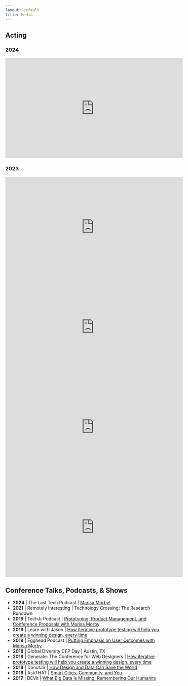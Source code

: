 ```yaml
---
layout: default
title: Media
---
```


## Acting
### 2024
<iframe width="560" height="315" src="https://www.youtube.com/embed/I303GQ7mb6I?si=1tQv0RFze5fQ2jRy" title="YouTube video player" frameborder="0" allow="accelerometer; autoplay; clipboard-write; encrypted-media; gyroscope; picture-in-picture; web-share" allowfullscreen></iframe>

### 2023
<iframe width="560" height="315" src="https://www.youtube.com/embed/gvD-uMO3p0c" title="YouTube video player" frameborder="0" allow="accelerometer; autoplay; clipboard-write; encrypted-media; gyroscope; picture-in-picture; web-share" allowfullscreen></iframe>
    
<iframe width="560" height="315" src="https://www.youtube.com/embed/5J1rQXPcPDg" title="YouTube video player" frameborder="0" allow="accelerometer; autoplay; clipboard-write; encrypted-media; gyroscope; picture-in-picture; web-share" allowfullscreen></iframe>
    
<iframe width="560" height="315" src="https://www.youtube.com/embed/qjXhvkJUca8" title="YouTube video player" frameborder="0" allow="accelerometer; autoplay; clipboard-write; encrypted-media; gyroscope; picture-in-picture; web-share" allowfullscreen></iframe>
    
<iframe width="560" height="315" src="https://www.youtube.com/embed/gUlAMMborUI" title="YouTube video player" frameborder="0" allow="accelerometer; autoplay; clipboard-write; encrypted-media; gyroscope; picture-in-picture; web-share" allowfullscreen></iframe>


## Conference Talks, Podcasts, & Shows
- <strong>2024</strong> | The Last Tech Podcast | <a href="https://www.youtube.com/watch?v=K3tCYdEOkf8">Marisa Morby!</a>
- <strong>2021</strong> | Remotely Interesting | Technology Crossing: The Research Rundown
- <strong>2019</strong> | TechJr Podcast | <a href="https://open.spotify.com/episode/2im2Rx7qQgmMMypK5RVdZB">Prototyping, Product Management, and Conference Proposals with Marisa Morby</a>
- <strong>2019</strong> | Learn with Jason | <a href="https://www.youtube.com/watch?v=xcDlP-EeLyU">How iterative prototype testing will help you create a winning design, every time</a>
- <strong>2019</strong> | Egghead Podcast | <a href="https://egghead.io/podcasts/putting-emphasis-on-user-outcomes-with-marisa-morby">Putting Emphasis on User Outcomes with Marisa Morby</a>
- <strong>2018</strong> | Global Diversity CFP Day | Austin, TX
- <strong>2018</strong> | Generate: The Conference for Web Designers | <a href="https://www.youtube.com/watch?v=fyomO5NGfdE">How iterative prototype testing will help you create a winning design, every time</a>
- <strong>2018</strong> | DonutJS | <a href="https://www.youtube.com/watch?v=jpBPtYttwYE">How Design and Data Can Save the World</a>
- <strong>2018</strong> | AskTHAT | <a href="https://www.youtube.com/watch?v=f7WGno223Y0">Smart Cities, Community, and You</a>
- <strong>2017</strong> | DEVit | <a href="https://www.youtube.com/watch?v=EB1KXU4eSxI">What Big Data is Missing: Remembering Our Humanity</a>

